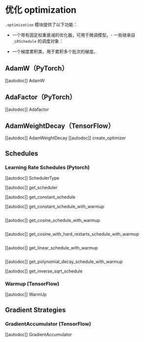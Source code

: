 <!--版权所有2020年The HuggingFace团队。保留所有权利。
根据 Apache 许可证第 2.0 版（“许可证”）获得许可。除非符合许可证的规定，否则您不得使用此文件。您可以在以下位置获取许可证的副本：http://www.apache.org/licenses/LICENSE-2.0
除非适用法律要求或书面同意，根据许可证分发的软件是按照“按原样”分发的，不附带任何明示或暗示的担保或条件。有关许可证下特定语言的权限和限制，请参阅许可证。
请注意，此文件采用 Markdown 格式，但包含我们文档构建器（类似于 MDX）的特定语法，可能无法在您的 Markdown 查看器中正常显示。
⚠️请注意，此文件采用 Markdown 格式，但包含我们文档构建器（类似于 MDX）的特定语法，可能无法在您的 Markdown 查看器中正常显示。
-->

# 优化 optimization

`.optimization` 模块提供了以下功能：

- 一个带有固定权重衰减的优化器，可用于微调模型。- 一些继承自 `_LRSchedule` 的调度对象：

- 一个梯度累积类，用于累积多个批次的梯度。

## AdamW（PyTorch）
[[autodoc]] AdamW
## AdaFactor（PyTorch）
[[autodoc]] Adafactor

## AdamWeightDecay（TensorFlow）
[[autodoc]] AdamWeightDecay
[[autodoc]] create_optimizer

## Schedules

### Learning Rate Schedules (Pytorch)

[[autodoc]] SchedulerType

[[autodoc]] get_scheduler

[[autodoc]] get_constant_schedule

[[autodoc]] get_constant_schedule_with_warmup

<img alt="" src="https://huggingface.co/datasets/huggingface/documentation-images/resolve/main/warmup_constant_schedule.png"/>

[[autodoc]] get_cosine_schedule_with_warmup

<img alt="" src="https://huggingface.co/datasets/huggingface/documentation-images/resolve/main/warmup_cosine_schedule.png"/>

[[autodoc]] get_cosine_with_hard_restarts_schedule_with_warmup

<img alt="" src="https://huggingface.co/datasets/huggingface/documentation-images/resolve/main/warmup_cosine_hard_restarts_schedule.png"/>

[[autodoc]] get_linear_schedule_with_warmup

<img alt="" src="https://huggingface.co/datasets/huggingface/documentation-images/resolve/main/warmup_linear_schedule.png"/>

[[autodoc]] get_polynomial_decay_schedule_with_warmup

[[autodoc]] get_inverse_sqrt_schedule

### Warmup (TensorFlow)

[[autodoc]] WarmUp

## Gradient Strategies

### GradientAccumulator (TensorFlow)

[[autodoc]] GradientAccumulator
